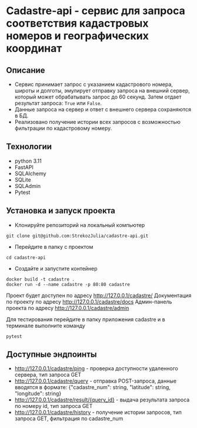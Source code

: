 # Cadastre-api - сервис для запроса соответствия кадастровых номеров и географических координат
## Описание
- Сервис принимает запрос с указанием кадастрового номера, широты и долготы, эмулирует отправку запроса на внешний сервер, который может обрабатывать запрос до 60 секунд. Затем отдает результат запроса: `True` или `False`.
- Данные запроса на сервер и ответ с внешнего сервера сохраняются в БД. 
- Реализовано получение истории всех запросов с возможностью фильтрации по кадастровому номеру.

## Технологии
- python 3.11
- FastAPI
- SQLAlchemy
- SQLite
- SQLAdmin
- Pytest

## Установка и запуск проекта
- Клонируйте репозиторий на локальный компьютер
```
git clone git@github.com:StrekozJulia/cadastre-api.git
```
- Перейдите в папку с проектом
```
сd cadastre-api
```
- Создайте и запустите контейнер
```
docker build -t cadastre .
docker run -d --name cadastre -p 80:80 cadastre
```
Проект будет доступен по адресу http://127.0.0.1/cadastre/
Документация по проекту по адресу http://127.0.0.1/cadastre/docs
Админ-панель проекта по адресу http://127.0.0.1/cadastre/admin

Для тестирования перейдите в папку приложения cadastre и в терминале выполните команду
```
pytest
```

## Доступные эндпоинты
- http://127.0.0.1/cadastre/ping - проверка доступности удаленного сервера, тип запроса GET
- http://127.0.0.1/cadastre/query - отправка POST-запроса, данные вводятся в формате:  {"cadastre_num": string, "latitude": string, "longitude": string}
- http://127.0.0.1/cadastre/result/{query_id} - выдача результата запроса по номеру id, тип запроса GET
- http://127.0.0.1/cadastre/history - получение истории запросов, тип запроса GET, фильтрация по cadastre_num
